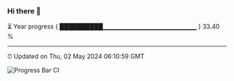 ### Hi there 👋

⏳ Year progress { ██████████▁▁▁▁▁▁▁▁▁▁▁▁▁▁▁▁▁▁▁▁ } 33.40 %

---

⏰ Updated on Thu, 02 May 2024 06:10:59 GMT

![Progress Bar CI](https://github.com/Shyam-Makwana/GitHub-Actions-Demo/workflows/Progress%20Bar%20CI/badge.svg)
